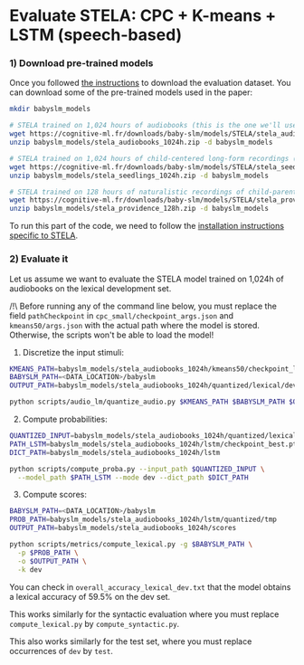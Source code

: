 # Evaluate STELA: CPC + K-means + LSTM (speech-based)

### 1) Download pre-trained models

Once you followed [the instructions](../evaluation.md) to download the evaluation dataset.
You can download some of the pre-trained models used in the paper:

```bash
mkdir babyslm_models

# STELA trained on 1,024 hours of audiobooks (this is the one we'll use in the example below)
wget https://cognitive-ml.fr/downloads/baby-slm/models/STELA/stela_audiobooks_1024h.zip -P babyslm_models
unzip babyslm_models/stela_audiobooks_1024h.zip -d babyslm_models

# STELA trained on 1,024 hours of child-centered long-form recordings (optional)
wget https://cognitive-ml.fr/downloads/baby-slm/models/STELA/stela_seedlings_1024h.zip -P babyslm_models
unzip babyslm_models/stela_seedlings_1024h.zip -d babyslm_models

# STELA trained on 128 hours of naturalistic recordings of child-parent interactions (optional)
wget https://cognitive-ml.fr/downloads/baby-slm/models/STELA/stela_providence_128h.zip -P babyslm_models
unzip babyslm_models/stela_providence_128h.zip -d babyslm_models
```

To run this part of the code, we need to follow the [installation instructions specific to STELA](../installation/stela.md).

### 2) Evaluate it

Let us assume we want to evaluate the STELA model trained on 1,024h of audiobooks on the lexical development set.

/!\ Before running any of the command line below, you must replace the field `pathCheckpoint` in `cpc_small/checkpoint_args.json` and `kmeans50/args.json` with the actual path where the model is stored.
Otherwise, the scripts won't be able to load the model!

1) Discretize the input stimuli:

```bash
KMEANS_PATH=babyslm_models/stela_audiobooks_1024h/kmeans50/checkpoint_last.pt
BABYSLM_PATH=<DATA_LOCATION>/babyslm
OUTPUT_PATH=babyslm_models/stela_audiobooks_1024h/quantized/lexical/dev

python scripts/audio_lm/quantize_audio.py $KMEANS_PATH $BABYSLM_PATH $OUTPUT_PATH --file_extension .wav
```

2) Compute probabilities:

```bash
QUANTIZED_INPUT=babyslm_models/stela_audiobooks_1024h/quantized/lexical
PATH_LSTM=babyslm_models/stela_audiobooks_1024h/lstm/checkpoint_best.pt
DICT_PATH=babyslm_models/stela_audiobooks_1024h/lstm

python scripts/compute_proba.py --input_path $QUANTIZED_INPUT \
  --model_path $PATH_LSTM --mode dev --dict_path $DICT_PATH
```

3) Compute scores:

```bash
BABYSLM_PATH=<DATA_LOCATION>/babyslm
PROB_PATH=babyslm_models/stela_audiobooks_1024h/lstm/quantized/tmp
OUTPUT_PATH=babyslm_models/stela_audiobooks_1024h/scores

python scripts/metrics/compute_lexical.py -g $BABYSLM_PATH \
  -p $PROB_PATH \
  -o $OUTPUT_PATH \
  -k dev
```

You can check in `overall_accuracy_lexical_dev.txt` that the model obtains a lexical accuracy of 59.5% on the dev set.

This works similarly for the syntactic evaluation where you must replace `compute_lexical.py` by `compute_syntactic.py`.

This also works similarly for the test set, where you must replace occurrences of `dev` by `test`.